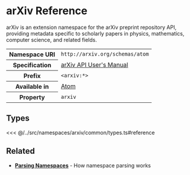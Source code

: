 # arXiv Reference

arXiv is an extension namespace for the arXiv preprint repository API, providing metadata specific to scholarly papers in physics, mathematics, computer science, and related fields.

<table>
  <tbody>
    <tr>
      <th>Namespace URI</th>
      <td><code>http://arxiv.org/schemas/atom</code></td>
    </tr>
    <tr>
      <th>Specification</th>
      <td><a href="https://info.arxiv.org/help/api/user-manual.html" target="_blank">arXiv API User's Manual</a></td>
    </tr>
    <tr>
      <th>Prefix</th>
      <td><code>&lt;arxiv:*&gt;</code></td>
    </tr>
    <tr>
      <th>Available in</th>
      <td><a href="/reference/feeds/atom">Atom</a></td>
    </tr>
    <tr>
      <th>Property</th>
      <td><code>arxiv</code></td>
    </tr>
  </tbody>
</table>

## Types

<<< @/../src/namespaces/arxiv/common/types.ts#reference

## Related

- **[Parsing Namespaces](/parsing/namespaces)** - How namespace parsing works
